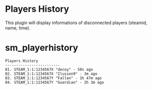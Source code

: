# Players History
This plugin will display informations of disconnected players (steamid, name, time).

# sm_playerhistory
```
Players History
-------------------------
01. STEAM_1:1:1234567X "decoy" - 50s ago
02. STEAM_1:1:1234567X "Ilusion9" - 3m ago
03. STEAM_1:1:1234567Y "Fallen" - 1h 47m ago
04. STEAM_1:1:1234567Y "Guardian" - 2h 3m ago
```
